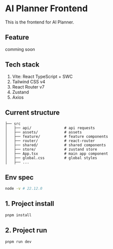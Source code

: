 # AI Planner Frontend

This is the frontend for AI Planner.

## Feature

comming soon

## Tech stack

1. Vite: React TypeScript + SWC
2. Tailwind CSS v4
3. React Router v7
4. Zustand
5. Axios

## Current structure

```
├── src
│   ├── api/               # api requests
│   ├── assets/            # assets
│   ├── feature/           # feature components
│   ├── router/            # react-router
│   ├── shared/            # shared components
│   ├── store/             # zustand store
│   ├── App.tsx            # main app component
│   ├── global.css         # global styles
│   ├── ...
```

## Env spec

```bash
node -v # 22.12.0
```

## 1. Project install

```bash
pnpm install
```

## 2. Project run

```bash
pnpm run dev
```
